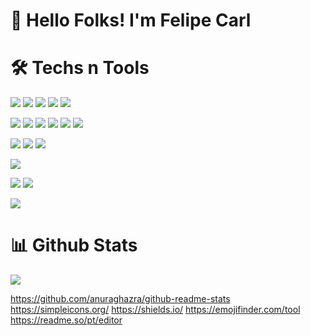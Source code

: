 # 👋 Hello Folks! I'm Felipe Carl

# 🛠️ Techs n Tools
![](https://img.shields.io/badge/javascript-F7DF1E)
![](https://img.shields.io/badge/typescript-3178c6)
![](https://img.shields.io/badge/HTML-f75b1e)
![](https://img.shields.io/badge/CSS-264de4)
![](https://img.shields.io/badge/VBA-FFFFFF)


![](https://img.shields.io/badge/reactJs-61dafb)
![](https://img.shields.io/badge/styled--components-palevioletred)
![](https://img.shields.io/badge/redux-533484)
![](https://img.shields.io/badge/redux--toolkit-533484)
![](https://img.shields.io/badge/cypress-04c38e)
![](https://img.shields.io/badge/jest-98425b)


![](https://img.shields.io/badge/react--Native-06bcee)
![](https://img.shields.io/badge/nodeJs-026e00)
![](https://img.shields.io/badge/mongoDB-13aa52)

![](https://img.shields.io/badge/vscode-0066b8)

![](https://img.shields.io/badge/windows-0067b8)
![](https://img.shields.io/badge/macOs-1d1d1f)


![](https://img.shields.io/badge/redux--toolkit-)









# 📊 Github Stats
<img align="center" src="https://github-readme-stats.vercel.app/api/top-langs/?username=felipecarl&theme=radical" />

https://github.com/anuraghazra/github-readme-stats
https://simpleicons.org/
https://shields.io/
https://emojifinder.com/tool
https://readme.so/pt/editor
